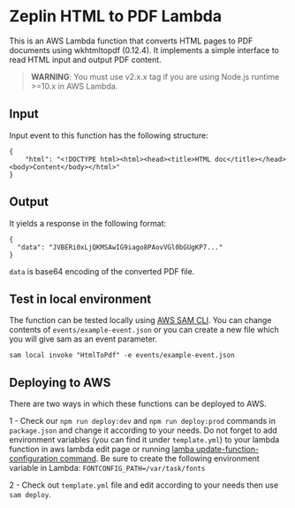 # Zeplin HTML to PDF Lambda

This is an AWS Lambda function that converts HTML pages to PDF documents using wkhtmltopdf (0.12.4). It implements a simple interface to read HTML input and output PDF content.

> **WARNING**: You must use v2.x.x tag if you are using Node.js runtime >=10.x in AWS Lambda.

## Input
Input event to this function has the following structure: 
```
{
    "html": "<!DOCTYPE html><html><head><title>HTML doc</title></head><body>Content</body></html>"
}
```


## Output
It yields a response in the following format: 
```
{
  "data": "JVBERi0xLjQKMSAwIG9iago8PAovVGl0bGUgKP7..."
}
```
`data` is base64 encoding of the converted PDF file. 


## Test in local environment
The function can be tested locally using [AWS SAM CLI](https://docs.aws.amazon.com/serverless-application-model/latest/developerguide/serverless-sam-cli-command-reference.html). You can change contents of `events/example-event.json` or you can create a new file which you will give sam as an event parameter.

```
sam local invoke "HtmlToPdf" -e events/example-event.json
````

## Deploying to AWS
There are two ways in which these functions can be deployed to AWS.

1 - Check our `npm run deploy:dev` and `npm run deploy:prod` commands in `package.json` and change it according to your needs. Do not forget to add environment variables (you can find it under `template.yml`) to your lambda function in aws lambda edit page or running [lamba update-function-configuration command](https://docs.aws.amazon.com/cli/latest/reference/lambda/update-function-configuration.html). Be sure to create the following environment variable in Lambda: `FONTCONFIG_PATH=/var/task/fonts`

2 - Check out `template.yml` file and edit according to your needs then use `sam deploy`.

